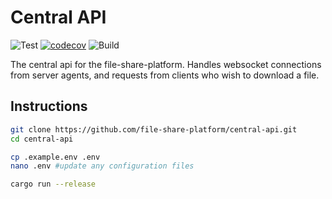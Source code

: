 # Central API

![Test](https://github.com/riptide-org/central-api/actions/workflows/precommit.yml/badge.svg)
[![codecov](https://codecov.io/gh/riptide-org/central-api/branch/main/graph/badge.svg?token=ALQI2M77DH)](https://codecov.io/gh/riptide-org/central-api)
![Build](https://github.com/riptide-org/central-api/actions/workflows/docker.yml/badge.svg)

The central api for the file-share-platform. Handles websocket connections from server agents, and requests from clients who wish to download a file.

## Instructions

```bash
git clone https://github.com/file-share-platform/central-api.git
cd central-api

cp .example.env .env
nano .env #update any configuration files

cargo run --release
```
